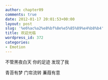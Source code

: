 ```yaml
---
author: chapter09
comments: true
date: 2012-01-17 20:01:53+00:00
layout: post
slug: '%e6%ac%a2%e8%bf%8e%e5%85%89%e4%b8%b4'
title: 欢迎光临
wordpress_id: 372
categories:
- Emotion
---
```


不管黑夜白天
你的足迹
发现了我<!-- more -->

青苔有梦
门帘流转
蒹葭有意
